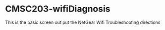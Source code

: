# CMSC203-wifiDiagnosis
This is the basic screen out put the NetGear Wifi Troubleshooting directions
